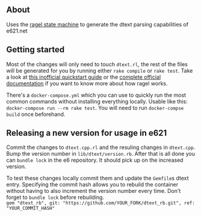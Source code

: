 ## About

Uses the [ragel state machine](https://github.com/adrian-thurston/ragel) to generate the dtext parsing capabilities of e621.net

## Getting started

Most of the changes will only need to touch `dtext.rl`, the rest of the files will be generated for you by running either `rake compile` or `rake test`. Take a look at [this inofficial quickstart guide](https://github.com/calio/ragel-cheat-sheet) or the [complete official documentation](http://www.colm.net/files/ragel/ragel-guide-6.10.pdf) if you want to know more about how ragel works.

There's a `docker-compose.yml` which you can use to quickly run the most common commands without installing everything locally. Usable like this: `docker-compose run --rm rake test`. You will need to run `docker-compse build` once beforehand.

## Releasing a new version for usage in e621

Commit the changes to `dtext.cpp.rl` and the resuling changes in `dtext.cpp`. Bump the version number in `lib/dtext/version.rb`. After that is all done you can `bundle lock` in the e6 repository. It should pick up on the increased version.

To test these changes locally commit them and update the `Gemfile`s dtext entry. Specifying the commit hash allows you to rebuild the container without having to also increment the version number every time. Don't forget to `bundle lock` before rebuilding.  
`gem "dtext_rb", git: "https://github.com/YOUR_FORK/dtext_rb.git", ref: "YOUR_COMMIT_HASH"`
